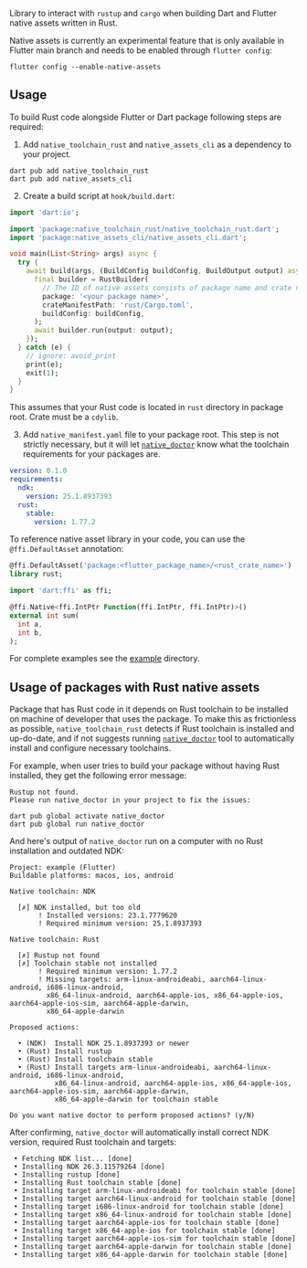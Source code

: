 Library to interact with `rustup` and `cargo` when building Dart and Flutter native assets written in Rust.

Native assets is currently an experimental feature that is only available in Flutter main branch and needs to be enabled through `flutter config`:
```
flutter config --enable-native-assets
```

## Usage

To build Rust code alongside Flutter or Dart package following steps are required:

1. Add `native_toolchain_rust` and `native_assets_cli` as a dependency to your project.
```
dart pub add native_toolchain_rust
dart pub add native_assets_cli
```

2. Create a build script at `hook/build.dart`:

```dart
import 'dart:io';

import 'package:native_toolchain_rust/native_toolchain_rust.dart';
import 'package:native_assets_cli/native_assets_cli.dart';

void main(List<String> args) async {
  try {
    await build(args, (BuildConfig buildConfig, BuildOutput output) async {
      final builder = RustBuilder(
        // The ID of native assets consists of package name and crate name.
        package: '<your package name>',
        crateManifestPath: 'rust/Cargo.toml',
        buildConfig: buildConfig,
      );
      await builder.run(output: output);
    });
  } catch (e) {
    // ignore: avoid_print
    print(e);
    exit(1);
  }
}
```

This assumes that your Rust code is located in `rust` directory in package root. Crate must be a `cdylib`.

3. Add `native_manifest.yaml` file to your package root. This step is not strictly necessary, but it will let [`native_doctor`](https://pub.dev/packages/native_doctor) know what the toolchain requirements for your packages are.

```yaml
version: 0.1.0
requirements:
  ndk:
    version: 25.1.8937393
  rust:
    stable:
      version: 1.77.2
```

To reference native asset library in your code, you can use the `@ffi.DefaultAsset` annotation:

```dart
@ffi.DefaultAsset('package:<flutter_package_name>/<rust_crate_name>')
library rust;

import 'dart:ffi' as ffi;

@ffi.Native<ffi.IntPtr Function(ffi.IntPtr, ffi.IntPtr)>()
external int sum(
  int a,
  int b,
);
```

For complete examples see the [example](example) directory.

## Usage of packages with Rust native assets

Package that has Rust code in it depends on Rust toolchain to be installed on machine of developer that uses the package. To make this as frictionless as possible, `native_toolchain_rust` detects if Rust toolchain is installed and up-do-date, and if not suggests running [`native_doctor`](https://pub.dev/packages/native_doctor) tool to automatically install and configure necessary toolchains.

For example, when user tries to build your package without having Rust installed, they get the following error message:
```
Rustup not found.
Please run native_doctor in your project to fix the issues:

dart pub global activate native_doctor
dart pub global run native_doctor
```

And here's output of `native_doctor` run on a computer with no Rust installation and outdated NDK:

```
Project: example (Flutter)
Buildable platforms: macos, ios, android

Native toolchain: NDK

  [✗] NDK installed, but too old
       ! Installed versions: 23.1.7779620
       ! Required minimum version: 25.1.8937393

Native toolchain: Rust

  [✗] Rustup not found
  [✗] Toolchain stable not installed
       ! Required minimum version: 1.77.2
       ! Missing targets: arm-linux-androideabi, aarch64-linux-android, i686-linux-android,
         x86_64-linux-android, aarch64-apple-ios, x86_64-apple-ios, aarch64-apple-ios-sim, aarch64-apple-darwin,
         x86_64-apple-darwin

Proposed actions:

  • (NDK)  Install NDK 25.1.8937393 or newer
  • (Rust) Install rustup
  • (Rust) Install toolchain stable
  • (Rust) Install targets arm-linux-androideabi, aarch64-linux-android, i686-linux-android,
           x86_64-linux-android, aarch64-apple-ios, x86_64-apple-ios, aarch64-apple-ios-sim, aarch64-apple-darwin,
           x86_64-apple-darwin for toolchain stable

Do you want native doctor to perform proposed actions? (y/N)
```

After confirming, `native_doctor` will automatically install correct NDK version, required Rust toolchain and targets:

```
 • Fetching NDK list... [done]
 • Installing NDK 26.3.11579264 [done]
 • Installing rustup [done]
 • Installing Rust toolchain stable [done]
 • Installing target arm-linux-androideabi for toolchain stable [done]
 • Installing target aarch64-linux-android for toolchain stable [done]
 • Installing target i686-linux-android for toolchain stable [done]
 • Installing target x86_64-linux-android for toolchain stable [done]
 • Installing target aarch64-apple-ios for toolchain stable [done]
 • Installing target x86_64-apple-ios for toolchain stable [done]
 • Installing target aarch64-apple-ios-sim for toolchain stable [done]
 • Installing target aarch64-apple-darwin for toolchain stable [done]
 • Installing target x86_64-apple-darwin for toolchain stable [done]
```

